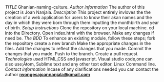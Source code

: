*TITLE*
Ghanian-naming-culture.
*Author information*
The author of this project is Joan Nanjala.
*Description*
This project entirely invloves the the creation of a web application for users to know their akan names and the day in which they were born through them inputting the monthbirth and year of birth.
*Setup instructions*
Clone the repository on your local machine.
cd into the Directory.
Open index.html with the browser.
Make any changes if need be.
*The BDD*
To enhance an existing module, follow these steps;
fork the repository
create a new branch
Make the appropriate changes in the files.
Add the changes to reflect the changes that you made.
Commit the changes that you made.
Push to the branch.
Create a pull request.
*Technologies used*
HTML,CSS and javascript.
Visual studio code,one can also use;Atom, Sublime text and any other text editor.
Linux Command line.
*Contact information*
Incase of any clarifications needed you can contact the author  **nyongesajoannanjala@gmail.com**


